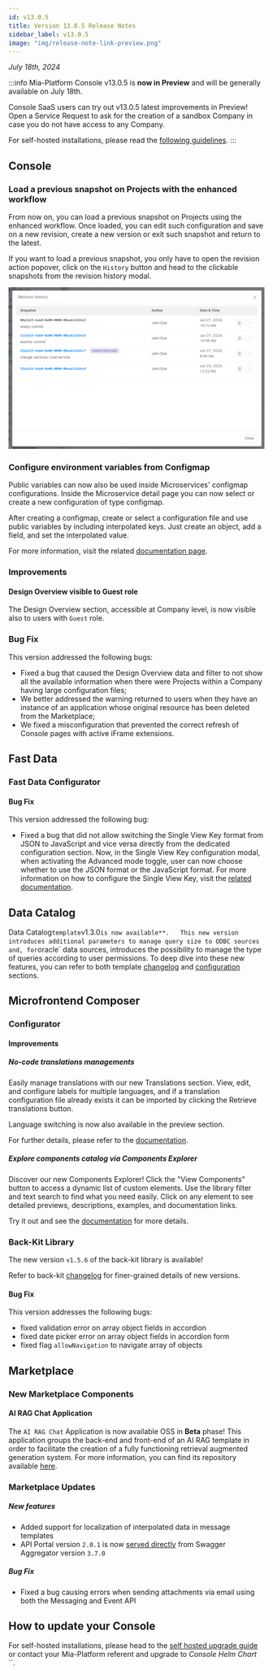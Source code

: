```yaml
---
id: v13.0.5
title: Version 13.0.5 Release Notes
sidebar_label: v13.0.5
image: "img/release-note-link-preview.png"
---
```


_July 18th, 2024_

:::info
Mia-Platform Console v13.0.5 is **now in Preview** and will be generally available on July 18th.

Console SaaS users can try out v13.0.5 latest improvements in Preview! Open a Service Request to ask for the creation of a sandbox Company in case you do not have access to any Company.

For self-hosted installations, please read the [following guidelines](#how-to-update-your-console).
:::

## Console

### Load a previous snapshot on Projects with the enhanced workflow

From now on, you can load a previous snapshot on Projects using the enhanced workflow. Once loaded, you can edit such configuration and save on a new revision, create a new version or exit such snapshot and return to the latest.  

If you want to load a previous snapshot, you only have to open the revision action popover, click on the `History` button and head to the clickable snapshots from the revision history modal. 

![Load Snapshot](img/load-snapshot.png)

### Configure environment variables from Configmap

Public variables can now also be used inside Microservices' configmap configurations. Inside the Microservice detail page you can now select or create a new configuration of type configmap.

After creating a configmap, create or select a configuration file and use public variables by including interpolated keys. Just create an object, add a field, and set the interpolated value.

For more information, visit the related [documentation page](/development_suite/api-console/api-design/public_variables.md#how-to-use-a-public-variable-in-a-configmap-configuration).

### Improvements

#### Design Overview visible to Guest role

The Design Overview section, accessible at Company level, is now visible also to users with `Guest` role.  

### Bug Fix

This version addressed the following bugs:

* Fixed a bug that caused the Design Overview data and filter to not show all the available information when there were Projects within a Company having large configuration files;
* We better addressed the warning returned to users when they have an instance of an application whose original resource has been deleted from the Marketplace;
* We fixed a misconfiguration that prevented the correct refresh of Console pages with active iFrame extensions.

## Fast Data

### Fast Data Configurator

#### Bug Fix

This version addressed the following bug:

* Fixed a bug that did not allow switching the Single View Key format from JSON to JavaScript and vice versa directly from the dedicated configuration section. Now, in the Single View Key configuration modal, when activating the Advanced mode toggle, user can now choose whether to use the JSON format or the JavaScript format. For more information on how to configure the Single View Key, visit the [related documentation](/fast_data/configuration/config_maps/singleViewKey.md#choose-between-json-and-javascript-format-in-advanced-mode).

## Data Catalog

Data Catalog` template `v1.3.0` is now available**.  
This new version introduces additional parameters to manage query size to ODBC sources and, for `oracle` data sources, introduces the possibility to manage the type of queries according to user permissions. To deep dive into these new features, you can refer to both template [changelog](/runtime_suite_templates/data-catalog/changelog.md) and [configuration](/runtime_suite_templates/data-catalog/20_configuration.md) sections.

## Microfrontend Composer

### Configurator

#### Improvements

##### No-code translations managements

Easily manage translations with our new Translations section. View, edit, and configure labels for multiple languages, and if a translation configuration file already exists it can be imported by clicking the Retrieve translations button. 

Language switching is now also available in the preview section.

For further details, please refer to the [documentation](/microfrontend-composer/composer/10_structure.md#translations).

##### Explore components catalog via Components Explorer

Discover our new Components Explorer! Click the "View Components" button to access a dynamic list of custom elements. Use the library filter and text search to find what you need easily. Click on any element to see detailed previews, descriptions, examples, and documentation links. 

Try it out and see the [documentation](/microfrontend-composer/composer/10_structure.md#components-explorer) for more details.

### Back-Kit Library

The new version `v1.5.6` of the back-kit library is available!

Refer to back-kit [changelog](/microfrontend-composer/back-kit/changelog.md) for finer-grained details of new versions.

#### Bug Fix

This version addresses the following bugs:

* fixed validation error on array object fields in accordion
* fixed date picker error on array object fields in accordion form
* fixed flag `allowNavigation` to navigate array of objects

## Marketplace

### New Marketplace Components

#### AI RAG Chat Application 

The `AI RAG Chat` Application is now available OSS in **Beta** phase! This application groups the back-end and front-end of an AI RAG template in order to facilitate the creation of a fully functioning retrieval augmented generation system. For more information, you can find its repository available [here](https://github.com/mia-platform/ai-rag-template-chat).

### Marketplace Updates

##### New features

* Added support for localization of interpolated data in message templates
* API Portal version `2.0.1` is now [served directly](/runtime_suite/swagger-aggregator/30_apis.md#static-route) from Swagger Aggregator version `3.7.0`

##### Bug Fix

* Fixed a bug causing errors when sending attachments via email using both the Messaging and Event API

## How to update your Console

For self-hosted installations, please head to the [self hosted upgrade guide](/infrastructure/self-hosted/installation-chart/100_how-to-upgrade.md) or contact your Mia-Platform referent and upgrade to _Console Helm Chart_ ``.
